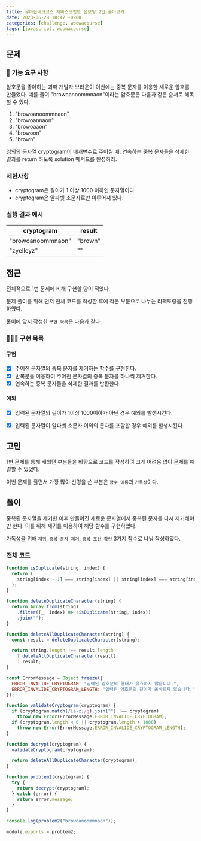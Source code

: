 ```yaml
---
title: 우아한테크코스 자바스크립트 온보딩 2번 풀어보기
date: 2023-06-28 18:47 +0900
categories: [challenge, woowacourse]
tags: [javascript, woowacourse]
---
```

## 문제

### 🚀 기능 요구 사항

암호문을 좋아하는 괴짜 개발자 브라운이 이번에는 중복 문자를 이용한 새로운 암호를 만들었다. 예를 들어 "browoanoommnaon"이라는 암호문은 다음과 같은 순서로 해독할 수 있다.

1. "browoanoommnaon"
2. "browoannaon"
3. "browoaaon"
4. "browoon"
5. "brown"

임의의 문자열 cryptogram이 매개변수로 주어질 때, 연속하는 중복 문자들을 삭제한 결과를 return 하도록 solution 메서드를 완성하라.

### 제한사항

- cryptogram은 길이가 1 이상 1000 이하인 문자열이다.
- cryptogram은 알파벳 소문자로만 이루어져 있다.

### 실행 결과 예시

| cryptogram        | result  |
| ----------------- | ------- |
| "browoanoommnaon" | "brown" |
| "zyelleyz"        | ""      |


## 접근

전체적으로 1번 문제에 비해 구현할 양이 적었다.

문제 풀이를 위해 먼저 전체 코드를 작성한 후에 작은 부분으로 나누는 리팩토링을 진행하였다.

풀이에 앞서 작성한 `구현 목록`은 다음과 같다.

### 🧑🏻‍💻 구현 목록

#### 구현 
- [x] 주어진 문자열의 중복 문자를 제거하는 함수를 구현한다.
- [x] 반복문을 이용하여 주어진 문자열의 중복 문자를 하나씩 제거한다.
- [x] 연속하는 중복 문자들을 삭제한 결과를 반환한다.

#### 예외
- [x] 입력된 문자열의 길이가 1이상 1000이하가 아닌 경우 예외를 발생시킨다.
- [x] 입력된 문자열이 알파벳 소문자 이외의 문자를 포함할 경우 예외를 발생시킨다.


## 고민

1번 문제를 통해 배웠던 부분들을 바탕으로 코드를 작성하여 크게 어려움 없이 문제를 해결할 수 있었다.

이번 문제를 풀면서 가장 많이 신경을 쓴 부분은 `함수 이름`과 `가독성`이다.


## 풀이
중복된 문자열을 제거한 이후 만들어진 새로운 문자열에서 중복된 문자를 다시 제거해야만 한다. 이를 위해 재귀를 이용하여 해당 함수를 구현하였다.

가독성을 위해 `재귀`, `중복 문자 제거`, `중복 조건 확인` 3가지 함수로 나눠 작성하였다. 

### 전체 코드
```javascript
function isDuplicate(string, index) {
  return (
    string[index - 1] === string[index] || string[index] === string[index + 1]
  );
}

function deleteDuplicateCharacter(string) {
  return Array.from(string)
    .filter((_, index) => !isDuplicate(string, index))
    .join("");
}

function deleteAllDuplicateCharacter(string) {
  const result = deleteDuplicateCharacter(string);

  return string.length !== result.length
    ? deleteAllDuplicateCharacter(result)
    : result;
}

const ErrorMessage = Object.freeze({
  ERROR_INVALIDE_CRYPTOGRAM: "입력된 암호문의 형태가 유효하지 않습니다.",
  ERROR_INVALIDE_CRYPTOGRAM_LENGTH: "입력된 암호문의 길이가 올바르지 않습니다.",
});

function validateCryptogram(cryptogram) {
  if (cryptogram.match(/[a-z]/g).join("") !== cryptogram)
    throw new Error(ErrorMessage.ERROR_INVALIDE_CRYPTOGRAM);
  if (cryptogram.length < 0 || cryptogram.length > 1000)
    throw new Error(ErrorMessage.ERROR_INVALIDE_CRYPTOGRAM_LENGTH);
}

function decrypt(cryptogram) {
  validateCryptogram(cryptogram);

  return deleteAllDuplicateCharacter(cryptogram);
}

function problem2(cryptogram) {
  try {
    return decrypt(cryptogram);
  } catch (error) {
    return error.message;
  }
}

console.log(problem2("browoanoommnaon"));

module.exports = problem2;
```
